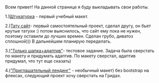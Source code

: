 Всем привет!
На данной странице я буду выкладывать свои работы.

1.)[Штукатурка](http://Scotch47.github.io/build/src/) - первый учебный макет.

2.)[Тату сайт](http://Scotch47.github.io/tattoo/)- первый самостоятельный проект, сделал другу, он бьет крутые татухи :) потом выяснилось, что сайт ему пока не нужен, поэтому оставили до лучших времен. Сделан грубо, диватоз сплошной))) В дальнейшем планирую переделать.

3.)["Только шапка+адаптив"](http://Scotch47.github.io/Header-test/src/)- тестовое задание. Задача была сверстать по макету и придумать адаптив. По макету сверстал,
адаптив придумал, что тут еще сказать)

4.)["Приглашательный лендинг"](http://Scotch47.github.io/Oathjar/src/) - необычный макет) без bootstrap на флексах, следующий проект хочу сверстать на Гридах.


